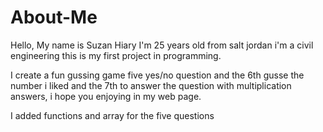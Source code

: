 # About-Me
Hello, My name is Suzan Hiary I'm 25 years old from salt jordan i'm a civil engineering this is my first project in programming.

I create a fun gussing game five yes/no question and the 6th gusse the number i liked and the 7th to answer the question with multiplication answers, i hope you enjoying in my web page.

I added functions and array for the five questions
